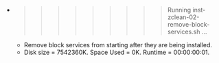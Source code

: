 * >>>>>>>>> Running inst-zclean-02-remove-block-services.sh ...
  * Remove block services from starting after they are being installed.
  * Disk size = 7542360K. Space Used = 0K. Runtime = 00:00:00:01.
